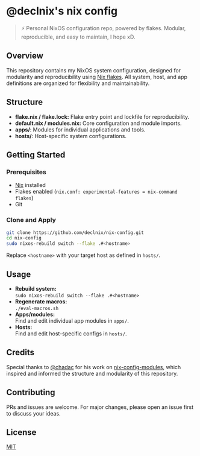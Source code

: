 # @declnix's nix config

> ⚡️ Personal NixOS configuration repo, powered by flakes. Modular, reproducible, and easy to maintain, I hope xD.

## Overview

This repository contains my NixOS system configuration, designed for modularity and reproducibility using [Nix flakes](https://nixos.wiki/wiki/Flakes). All system, host, and app definitions are organized for flexibility and maintainability.

## Structure

- **flake.nix / flake.lock:** Flake entry point and lockfile for reproducibility.
- **default.nix / modules.nix:** Core configuration and module imports.
- **apps/**: Modules for individual applications and tools.
- **hosts/**: Host-specific system configurations.

## Getting Started

### Prerequisites

- [Nix](https://nixos.org/download.html) installed
- Flakes enabled (`nix.conf: experimental-features = nix-command flakes`)
- Git

### Clone and Apply

```sh
git clone https://github.com/declnix/nix-config.git
cd nix-config
sudo nixos-rebuild switch --flake .#<hostname>
```
Replace `<hostname>` with your target host as defined in `hosts/`.

## Usage

- **Rebuild system:**  
  `sudo nixos-rebuild switch --flake .#<hostname>`
- **Regenerate macros:**  
  `./eval-macros.sh`
- **Apps/modules:**  
  Find and edit individual app modules in `apps/`.
- **Hosts:**  
  Find and edit host-specific configs in `hosts/`.

## Credits

Special thanks to [@chadac](https://github.com/chadac) for his work on [nix-config-modules](https://github.com/chadac/nix-config-modules), which inspired and informed the structure and modularity of this repository.

## Contributing

PRs and issues are welcome. For major changes, please open an issue first to discuss your ideas.

## License

[MIT](LICENSE)